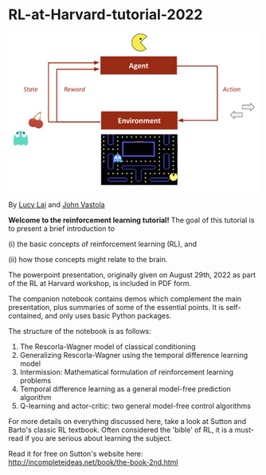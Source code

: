 # RL-at-Harvard-tutorial-2022

<p align="center">
<img src="https://github.com/john-vastola/RL-at-Harvard-tutorial-2022/blob/main/images/RL_pacman_schematic.png?raw=true" alt="drawing" width="600"/>
</p>

By [Lucy Lai](https://github.com/lucylai96) and [John Vastola](https://github.com/john-vastola)


**Welcome to the reinforcement learning tutorial!** The goal of this tutorial is to present a brief introduction to

(i) the basic concepts of reinforcement learning (RL), and 

(ii) how those concepts might relate to the brain. 

The powerpoint presentation, originally given on August 29th, 2022 as part of the RL at Harvard workshop, is included in PDF form. 

The companion notebook contains demos which complement the main presentation, plus summaries of some of the essential points. It is self-contained, and only uses basic Python packages.

The structure of the notebook is as follows:

1.   The Rescorla-Wagner model of classical conditioning
2.   Generalizing Rescorla-Wagner using the temporal difference learning model
3.   Intermission: Mathematical formulation of reinforcement learning problems 
4.   Temporal difference learning as a general model-free prediction algorithm
5.   Q-learning and actor-critic: two general model-free control algorithms

For more details on everything discussed here, take a look at Sutton and Barto's classic RL textbook. Often considered the 'bible' of RL, it is a must-read if you are serious about learning the subject. 

Read it for free on Sutton's website here: http://incompleteideas.net/book/the-book-2nd.html
